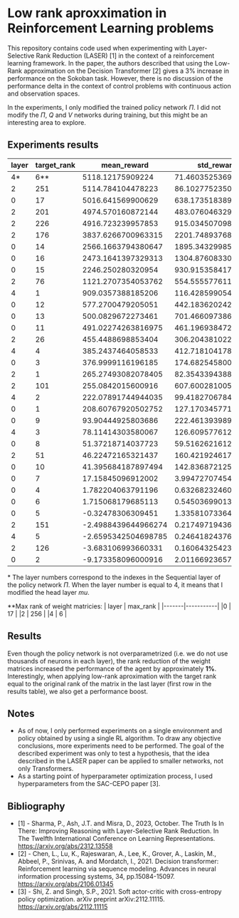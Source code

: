 # Low rank aproxximation in Reinforcement Learning problems

This repository contains code used when experimenting with Layer-Selective Rank Reduction (LASER) [1] in the context of a reinforcement learning framework. In the paper, the authors described that using the Low-Rank approximation on the Decision Transformer [2] gives a 3% increase in performance on the Sokoban task. However, there is no discussion of the performance delta in the context of control problems with continuous action and observation spaces.

In the experiments, I only modified the trained policy network $\Pi$. I did not modify the $\Pi$, $Q$ and $V$ networks during training, but this might be an interesting area to explore.

## Experiments results

| layer | target_rank | mean_reward         | std_reward          | mean_reward_delta   | std_reward_delta    |
| ----- | ----------- | ------------------- | ------------------- | ------------------- | ------------------- |
| 4*     | 6**           | 5118.12175909224    | 71.46035253699091   | **53.86377664187421**   | **-412.3522091505959**  |
| 2     | 251         | 5114.784104478223   | 86.10277523500716   | **50.52612202785713**   | **-397.7097864525797**  |
| 0     | 17          | 5016.641569900629   | 638.1735183894699   | -47.6164125497362   | 154.36095670188308  |
| 2     | 201         | 4974.570160872144   | 483.07604632969276  | -89.6878215782217   | -0.7365153578940635 |
| 2     | 226         | 4916.723239957853   | 915.0345070982617   | -147.53474249251212 | 431.22194541067483  |
| 2     | 176         | 3837.6266700963315  | 2201.748937681408   | -1226.631312354034  | 1717.936375993821   |
| 0     | 14          | 2566.1663794380647  | 1895.343299856853   | -2498.0916030123008 | 1411.5307381692662  |
| 0     | 16          | 2473.1641397329313  | 1304.8760833000006  | -2591.093842717434  | 821.0635216124138   |
| 0     | 15          | 2246.250280320954   | 930.9153584173253   | -2818.0077021294114 | 447.10279672973843  |
| 2     | 76          | 1121.2707354053762  | 554.5555776114777   | -3942.987247044989  | 70.74301592389088   |
| 4     | 1           | 909.0357388185206   | 116.4285990547551   | -4155.222243631845  | -367.38396263283175 |
| 0     | 12          | 577.2700479205051   | 442.18362024250075  | -4486.9879345298605 | -41.62894144508607  |
| 0     | 13          | 500.0829672273461   | 701.4660973865282   | -4564.17501522302   | 217.65353569894137  |
| 0     | 11          | 491.02274263816975  | 461.19693847201756  | -4573.235239812196  | -22.615623215569258 |
| 2     | 26          | 455.4488698853404   | 306.20438102297953  | -4608.809112565025  | -177.6081806646073  |
| 4     | 4           | 385.2437464058533   | 412.7181041782176   | -4679.0142360445125 | -71.09445750936925  |
| 0     | 3           | 376.9999116196185   | 174.6825458009774   | -4687.258070830747  | -309.1300158866094  |
| 2     | 1           | 265.27493082078405  | 82.35433943881677   | -4798.9830516295815 | -401.4582222487701  |
| 2     | 101         | 255.0842015600916   | 607.6002810054205   | -4809.1737808902735 | 123.78771931783365  |
| 4     | 2           | 222.07891744944035  | 99.41827067844548   | -4842.179065000925  | -384.39429100914134 |
| 0     | 1           | 208.60767920502752  | 127.17034577158088  | -4855.650303245338  | -356.64221591600597 |
| 0     | 9           | 93.90444925803686   | 222.46139398900968  | -4970.3535331923285 | -261.3511676985771  |
| 4     | 3           | 78.11414303580067   | 126.60957761249166  | -4986.143839414565  | -357.2029840750952  |
| 0     | 8           | 51.37218714037723   | 59.516262161242295  | -5012.885795309989  | -424.2962995263445  |
| 2     | 51          | 46.22472165321437   | 160.42192461721925  | -5018.033260797151  | -323.3906370703676  |
| 0     | 10          | 41.395684187897494  | 142.83687212513982  | -5022.862298262468  | -340.975689562447   |
| 0     | 7           | 17.15845096912002   | 3.9947270745417303  | -5047.099531481245  | -479.8178346130451  |
| 0     | 4           | 1.782204063791196   | 0.632682324608901   | -5062.475778386574  | -483.17987936297794 |
| 0     | 6           | 1.715068179685113   | 0.5450369901328894  | -5062.542914270681  | -483.26752469745395 |
| 0     | 5           | -0.32478306309451   | 1.335810733640218   | -5064.58276551346   | -482.4767509539466  |
| 2     | 151         | -2.4988439644966274 | 0.2174971943622991  | -5066.756826414862  | -483.5950644932245  |
| 4     | 5           | -2.6595342504698785 | 0.24641824376263155 | -5066.917516700835  | -483.5661434438242  |
| 2     | 126         | -3.683106993660331  | 0.1606432542335362  | -5067.941089444026  | -483.6519184333533  |
| 0     | 2           | -9.173358096000916  | 2.0116692365748974  | -5073.431340546366  | -481.8008924510119  |

\* The layer numbers correspond to the indexes in the Sequential layer of the policy network $\Pi$. When the layer number is equal to 4, it means that I modified the head layer $mu$.

\*\*Max rank of weight matricies:
  | layer | max_rank  |
  |-------|-----------|
  |0      | 17        |
  |2      | 256       |
  |4      | 6         |

## Results

Even though the policy network is not overparametrized (i.e. we do not use thousands of neurons in each layer), the rank reduction of the weight matrices increased the performance of the agent by approximately **1%**. Interestingly, when applying low-rank aproximation with the target rank equal to the original rank of the matrix in the last layer (first row in the results table), we also get a performance boost.

## Notes

- As of now, I only performed experiments on a single environment and policy obtained by using a single RL algorithm. To draw any objective conclusions, more experiments need to be performed. The goal of the described experiment was only to test a hypothesis, that the idea described in the LASER paper can be applied to smaller networks, not only Transformers.  
- As a starting point of hyperparameter optimization process, I used hyperparameters from the SAC-CEPO paper [3].

## Bibliography

- [1] - Sharma, P., Ash, J.T. and Misra, D., 2023, October. The Truth Is In There: Improving Reasoning with Layer-Selective Rank Reduction. In The Twelfth International Conference on Learning Representations. <https://arxiv.org/abs/2312.13558>
- [2] - Chen, L., Lu, K., Rajeswaran, A., Lee, K., Grover, A., Laskin, M., Abbeel, P., Srinivas, A. and Mordatch, I., 2021. Decision transformer: Reinforcement learning via sequence modeling. Advances in neural information processing systems, 34, pp.15084-15097. <https://arxiv.org/abs/2106.01345>
- [3] - Shi, Z. and Singh, S.P., 2021. Soft actor-critic with cross-entropy policy optimization. arXiv preprint arXiv:2112.11115. <https://arxiv.org/abs/2112.11115>